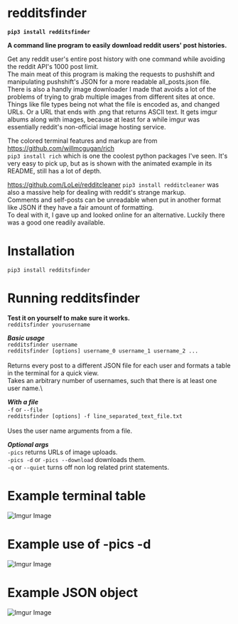 # redditsfinder
**`pip3 install redditsfinder`**

**A command line program to easily download reddit users' post histories.**

Get any reddit user's entire post history with one command while avoiding the reddit API's 1000 post limit. \
The main meat of this program is making the requests to pushshift and manipulating pushshift's JSON for a more readable all_posts.json file. \
There is also a handly image downloader I made that avoids a lot of the problems of trying to grab multiple images from different sites at once. Things like file types being not what the file is encoded as, and changed URLs. Or a URL that ends with .png that returns ASCII text. It gets imgur albums along with images, because at least for a while imgur was essentially reddit's non-official image hosting service.

The colored terminal features and markup are from https://github.com/willmcgugan/rich \
`pip3 install rich` which is one the coolest python packages I've seen. It's very easy to pick up, but as is shown with the animated example in its README, still has a lot of depth.  

https://github.com/LoLei/redditcleaner `pip3 install redditcleaner` was also a massive help for dealing with reddit's strange markup. \
Comments and self-posts can be unreadable when put in another format like JSON if they have a fair amount of formatting. \
To deal with it, I gave up and looked online for an alternative. Luckily there was a good one readily available.

# Installation
`pip3 install redditsfinder`

# Running redditsfinder

**Test it on yourself to make sure it works.**\
`redditsfinder yourusername`

***Basic usage***\
`redditsfinder username`\
`redditsfinder [options] username_0 username_1 username_2 ...`\
\
Returns every post to a different JSON file for each user and formats a table in the terminal for a quick view.\
Takes an arbitrary number of usernames, such that there is at least one user name.\

***With a file***\
`-f` or `--file`\
`redditsfinder [options] -f line_separated_text_file.txt`\
\
Uses the user name arguments from a file.


***Optional args***\
`-pics` returns URLs of image uploads.\
`-pics -d` or `-pics --download` downloads them.\
`-q` or `--quiet` turns off non log related print statements.


# Example terminal table
![Imgur Image](https://i.imgur.com/t0hR7Oc.png)

# Example use of -pics -d
![Imgur Image](https://i.imgur.com/1bMuKlV.png)

# Example JSON object
![Imgur Image](https://i.imgur.com/yHR87rG.png)
